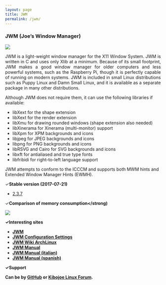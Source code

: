 ```yaml
---
layout: page
title: JWM
permalink: /jwm/
---
```


<h3>JWM (Joe’s Window Manager)</h3>

<img src="http://www.auplod.com/u/ludpoa7e9c0.png">

<p align="justify">JWM is a light-weight window manager for the X11 Window System. JWM is written in C and uses only Xlib at a minimum. Because of its small footprint, JWM makes a good window manager for older computers and less powerful systems, such as the Raspberry Pi, though it is perfectly capable of running on modern systems. JWM is included in small Linux distributions such as Puppy Linux and Damn Small Linux, and it is available as a separate package in many other distributions.</p>

Although JWM does not require them, it can use the following libraries if available: 

- libXext for the shape extension
- libXext for the render extension
- libXmu for drawing rounded windows (shape extension also needed)
- libXinerama for Xinerama (multi-monitor) support
- libXpm for XPM backgrounds and icons
- libjpeg for JPEG backgrounds and icons
- libpng for PNG backgrounds and icons
- libRSVG and Cairo for SVG backgrounds and icons
- libxft for antialiased and true type fonts
- libfribidi for right-to-left language support

JWM attempts to conform to the ICCCM and supports both MWM hints and Extended Window Manager Hints (EWMH).

✓<strong>Stable version (2017-07-21)</strong>

* <a href="http://joewing.net/projects/jwm/release-2.3.shtml">2.3.7</a>

✓<strong>Comparison of memory consumption</strong)

<img src="http://www.auplod.com/u/ulopda7e9bd.png">

✓<strong>Interesting sites</strong>

- <a href="http://joewing.net/projects/jwm/index.shtml">JWM</a>
- <a href="http://joewing.net/projects/jwm/config.shtml">JWM Configuration Settings</a> 
- <a href="https://wiki.archlinux.org/index.php/JWM">JWM Wiki ArchLinux</a> 
- <a href="https://extendedreality.wordpress.com/2013/10/03/window-managers-4-jwm-eng/">JWM Manual</a>
- <a href="https://extendedreality.wordpress.com/2013/09/30/window-managers-4-jwm/">JWM Manual (italian)</a>
- <a href="http://manualinux.eu/jwm.html">JWM Manual (spanish)</a>

✓<strong>Support</strong>

<p style="text-align: justify;">Can be by <a href="http://github.com/joewing/jwm/">GitHub</a> or <a href="http://forum.kibojoe.org/">Kibojoe Linux Forum</a>.</p>